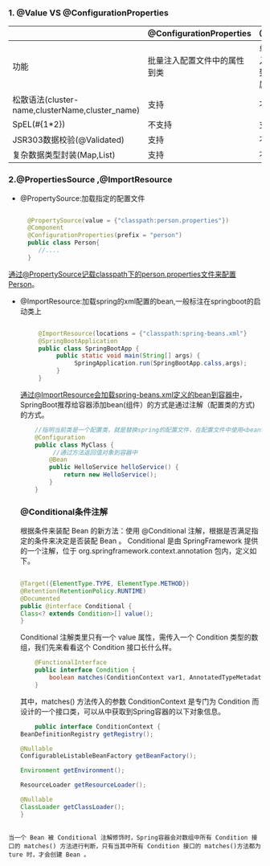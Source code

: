 ### 1. @Value VS @ConfigurationProperties



|                                                 | @ConfigurationProperties     | @Value                 |
| ----------------------------------------------- | ---------------------------- | ---------------------- |
| 功能                                            | 批量注入配置文件中的属性到类 | 单个注入属性到类的属性 |
| 松散语法(cluster-name,clusterName,cluster_name) | 支持                         | 不支持                 |
| SpEL(#{1*2})                                    | 不支持                       | 支持                   |
| JSR303数据校验(@Validated)                      | 支持                         | 不支持                 |
| 复杂数据类型封装(Map,List)                      | 支持                         | 不支持                 |

### 2.@PropertiesSource ,@ImportResource 
  * @PropertySource:加载指定的配置文件 
  
    ```java
    
      @PropertySource(value = {"classpath:person.properties"})
      @Component
      @ConfigurationProperties(prefix = "person")
      public class Person{
         //....
      }
    ```
      
 
通过@PropertySource记载classpath下的person.properties文件来配置Person。

 * @ImportResource:加载spring的xml配置的bean,一般标注在springboot的启动类上
  
     ```java
     
          @ImportResource(locations = {"classpath:spring-beans.xml"}
          @SpringBootApplication
          public class SpringBootApp {
               public static void main(String[] args) {
                    SpringApplication.run(SpringBootApp.calss,args);
               }
          }    
     ``` 
     通过@ImportResource会加载spring-beans.xml定义的bean到容器中，SpringBoot推荐给容器添加bean(组件）的方式是通过注解（配置类的方式)的方式。
     ```java
         //指明当前类是一个配置类，就是替换spring的配置文件，在配置文件中使用<bean><bean/>来定义bean
         @Configuration
         public class MyClass {
              //通过方法返回值对象到容器中
             @Bean
             public HelloService helloService() {
                 return new HelloService();
             }
         }
     ```
     
     
     ### @Conditional条件注解 
     根据条件来装配 Bean 的新方法：使用 @Conditional 注解，根据是否满足指定的条件来决定是否装配 Bean 。
     Conditional 是由 SpringFramework 提供的一个注解，位于 org.springframework.context.annotation 包内，定义如下。
     ```java
      
    @Target({ElementType.TYPE, ElementType.METHOD})
    @Retention(RetentionPolicy.RUNTIME)
    @Documented
    public @interface Conditional {
     Class<? extends Condition>[] value();
    }
    ``` 
    Conditional 注解类里只有一个 value 属性，需传入一个 Condition 类型的数组，我们先来看看这个 Condition 接口长什么样。
    ```java
        @FunctionalInterface
        public interface Condition {
            boolean matches(ConditionContext var1, AnnotatedTypeMetadata var2);
        }
    ```
    其中，matches() 方法传入的参数 ConditionContext 是专门为 Condition 而设计的一个接口类，可以从中获取到Spring容器的以下对象信息。
    
    ```java
        public interface ConditionContext {
    BeanDefinitionRegistry getRegistry();

    @Nullable
    ConfigurableListableBeanFactory getBeanFactory();

    Environment getEnvironment();

    ResourceLoader getResourceLoader();

    @Nullable
    ClassLoader getClassLoader();
    }
 ``` 
 
 当一个 Bean 被 Conditional 注解修饰时，Spring容器会对数组中所有 Condition 接口的 matches() 方法进行判断，只有当其中所有 Condition 接口的 matches()方法都为 ture 时，才会创建 Bean 。
    
    
     
     
     
 
